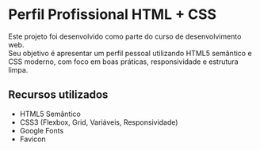 # Perfil Profissional HTML + CSS

Este projeto foi desenvolvido como parte do curso de desenvolvimento web.  
Seu objetivo é apresentar um perfil pessoal utilizando HTML5 semântico e CSS moderno, com foco em boas práticas, responsividade e estrutura limpa.

## Recursos utilizados

- HTML5 Semântico
- CSS3 (Flexbox, Grid, Variáveis, Responsividade)
- Google Fonts
- Favicon
